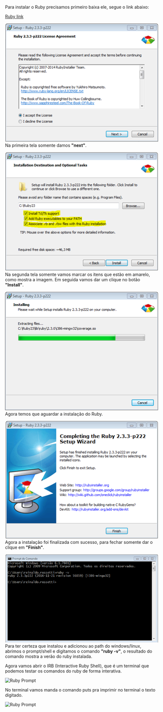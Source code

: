 
Para instalar o Ruby precisamos primeiro baixa ele, segue o link abaixo:

[Ruby link](https://dl.bintray.com/oneclick/rubyinstaller/rubyinstaller-2.3.3.exe)



![Ruby Agreement](https://github.com/reinaldorossetti/ProjetoModeloWatir/blob/master/imgs/ruby01.PNG)<br>
Na primeira tela somente damos **"next"**.

![Ruby](https://github.com/reinaldorossetti/ProjetoModeloWatir/blob/master/imgs/ruby02.PNG)<br>
Na segunda tela somente vamos marcar os itens que estão em amarelo, como mostra a imagem. Em seguida vamos dar um clique no botão **"Install"**.

![Ruby Instalando](https://github.com/reinaldorossetti/ProjetoModeloWatir/blob/master/imgs/ruby03.PNG)<br>
Agora temos que aguardar a instalação do Ruby.

![Ruby Instalando](https://github.com/reinaldorossetti/ProjetoModeloWatir/blob/master/imgs/ruby04.PNG)<br>
Agora a instalação foi finalizada com sucesso, para fechar somente dar o clique em **"Finish"**.

![Ruby Prompt](https://github.com/reinaldorossetti/ProjetoModeloWatir/blob/master/imgs/ruby05_cmd.PNG)<br>
Para ter certeza que instalou e adicionou ao path do windows/linux, abrimos o prompt/shell e digitamos o comando **"ruby -v"**, o resultado do comando mostra a verão do ruby instalada.


Agora vamos abrir o IRB (Interactive Ruby Shell), que é um terminal que podemos testar os comandos do ruby de forma interativa.

![Ruby Prompt](https://github.com/reinaldorossetti/ProjetoModeloWatir/blob/master/imgs/ruby06_irb.PNG)<br>

No terminal vamos manda o comando puts pra imprimir no terminal o texto digitado.

![Ruby Prompt](https://github.com/reinaldorossetti/ProjetoModeloWatir/blob/master/imgs/ruby07_puts.PNG)<br>
